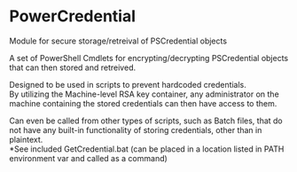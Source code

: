 # PowerCredential
Module for secure storage/retreival of PSCredential objects


A set of PowerShell Cmdlets for encrypting/decrypting PSCredential objects that can then stored and retreived.  

Designed to be used in scripts to prevent hardcoded credentials.  
By utilizing the Machine-level RSA key container, any administrator on the machine containing the stored credentials can then have access to them.

Can even be called from other types of scripts, such as Batch files, that do not have any built-in functionality of storing credentials, other than in plaintext.  
*See included GetCredential.bat (can be placed in a location listed in PATH environment var and called as a command)
